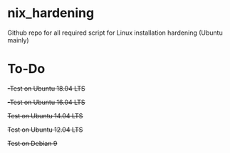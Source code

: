 # nix_hardening
Github repo for all required script for Linux installation hardening (Ubuntu mainly)

# To-Do
<s>-Test on Ubuntu 18.04 LTS<s>

<s>-Test on Ubuntu 16.04 LTS<s>

Test on Ubuntu 14.04 LTS

Test on Ubuntu 12.04 LTS

Test on Debian 9
